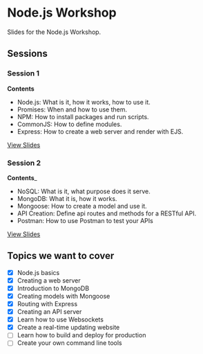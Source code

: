 # Node.js Workshop

Slides for the Node.js Workshop.

## Sessions

### Session 1

__Contents__

* Node.js: What is it, how it works, how to use it.
* Promises: When and how to use them.
* NPM: How to install packages and run scripts.
* CommonJS: How to define modules.
* Express: How to create a web server and render with EJS.

[View Slides](http://martip-sainsburys.github.io/nodejs-workshop/session1)

### Session 2

__Contents___

* NoSQL: What is it, what purpose does it serve.
* MongoDB: What it is, how it works.
* Mongoose: How to create a model and use it.
* API Creation: Define api routes and methods for a RESTful API.
* Postman: How to use Postman to test your APIs

[View Slides](http://martip-sainsburys.github.io/nodejs-workshop/session2)

## Topics we want to cover

- [x] Node.js basics
- [x] Creating a web server
- [x] Introduction to MongoDB
- [x] Creating models with Mongoose
- [x] Routing with Express
- [x] Creating an API server
- [x] Learn how to use Websockets
- [x] Create a real-time updating website
- [ ] Learn how to build and deploy for production
- [ ] Create your own command line tools
